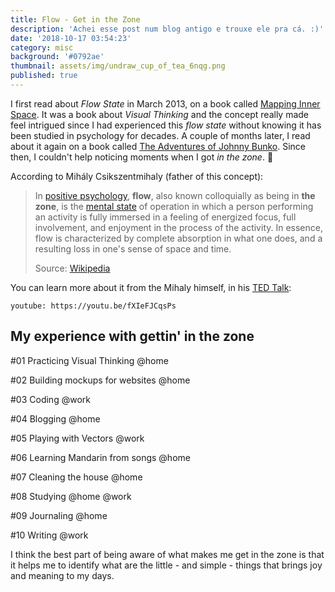 ```yaml
---
title: Flow - Get in the Zone
description: 'Achei esse post num blog antigo e trouxe ele pra cá. :)'
date: '2018-10-17 03:54:23'
category: misc
background: '#0792ae'
thumbnail: assets/img/undraw_cup_of_tea_6nqg.png
published: true
---
```

I first read about *Flow State* in March 2013, on a book called [Mapping Inner Space](https://www.amazon.com.br/Mapping-Inner-Space-Learning-Teaching/dp/1569761388). It was a book about *Visual Thinking* and the concept really made feel intrigued since I had experienced this *flow state* without knowing it has been studied in psychology for decades. A couple of months later, I read about it again on a book called [The Adventures of Johnny Bunko](https://www.amazon.com.br/Adventures-Johnny-Bunko-Career-Guide/dp/1594482918). Since then, I couldn't help noticing moments when I got *in the zone*. 🤗

According to Mihály Csikszentmihaly (father of this concept):

> In [positive psychology](https://en.wikipedia.org/wiki/Positive_psychology "Positive psychology"), **flow**, also known colloquially as being in **the zone**, is the [mental state](https://en.wikipedia.org/wiki/Mental_state "Mental state") of operation in which a person performing an activity is fully immersed in a feeling of energized focus, full involvement, and enjoyment in the process of the activity. In essence, flow is characterized by complete absorption in what one does, and a resulting loss in one's sense of space and time.
>
> Source: [Wikipedia](https://en.wikipedia.org/wiki/Flow_(psychology))

You can learn more about it from the Mihaly himself, in his [TED Talk](https://youtu.be/fXIeFJCqsPs):

`youtube: https://youtu.be/fXIeFJCqsPs`

## My experience with gettin' in the zone

\#01 Practicing Visual Thinking @home

\#02 Building mockups for websites @home

\#03 Coding @work

\#04 Blogging @home

\#05 Playing with Vectors @work

\#06 Learning Mandarin from songs @home

\#07 Cleaning the house @home

\#08 Studying @home @work

\#09 Journaling @home

\#10 Writing @work

I think the best part of being aware of what makes me get in the zone is that it helps me to identify what are the little - and simple - things that brings joy and meaning to my days.
